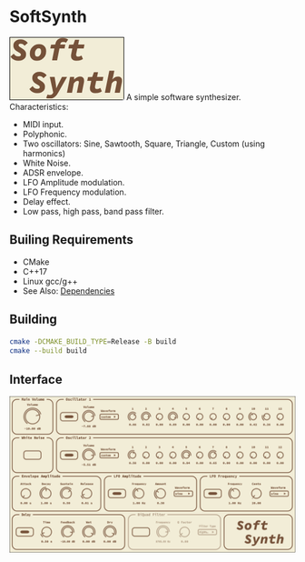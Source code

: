 # SoftSynth
![alt text](https://github.com/sgala97/SoftSynth/blob/main/media/SoftSynthLogo.png?raw=true)
A simple software synthesizer.
Characteristics:
- MIDI input.
- Polyphonic.
- Two oscillators: Sine, Sawtooth, Square, Triangle, Custom (using harmonics)
- White Noise.
- ADSR envelope.
- LFO Amplitude modulation.
- LFO Frequency modulation.
- Delay effect.
- Low pass, high pass, band pass filter.

## Builing Requirements
- CMake
- C++17
- Linux gcc/g++
- See Also: [Dependencies](https://github.com/juce-framework/JUCE/blob/master/docs/Linux%20Dependencies.md)

## Building
```bash
cmake -DCMAKE_BUILD_TYPE=Release -B build
cmake --build build
```

## Interface
![alt text](https://github.com/sgala97/SoftSynth/blob/main/media/SoftSynthImage.png?raw=true)
